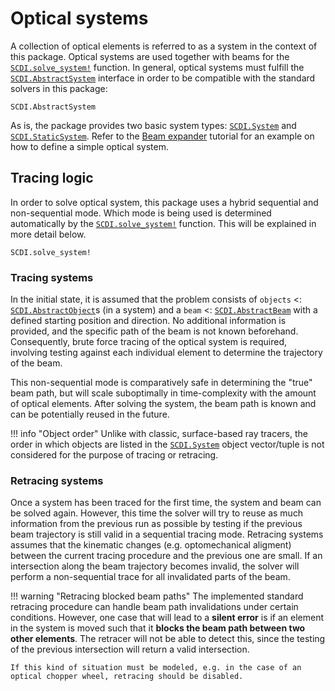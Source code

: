# Optical systems

A collection of optical elements is referred to as a system in the context of this package. Optical systems are used together with beams for the [`SCDI.solve_system!`](@ref) function. In general, optical systems must fulfill the [`SCDI.AbstractSystem`](@ref) interface in order to be compatible with the standard solvers in this package:

```@docs; canonical=false
SCDI.AbstractSystem
```

As is, the package provides two basic system types: [`SCDI.System`](@ref) and [`SCDI.StaticSystem`](@ref). Refer to the [Beam expander](@ref) tutorial for an example on how to define a simple optical system.

## Tracing logic

In order to solve optical system, this package uses a hybrid sequential and non-sequential mode. Which mode is being used is determined automatically by the [`SCDI.solve_system!`](@ref) function. This will be explained in more detail below.

```@docs; canonical=false
SCDI.solve_system!
```

### Tracing systems

In the initial state, it is assumed that the problem consists of `objects` <: [`SCDI.AbstractObject`](@ref)s (in a system) and a `beam` <: [`SCDI.AbstractBeam`](@ref) with a defined starting position and direction. No additional information is provided, and the specific path of the beam is not known beforehand. Consequently, brute force tracing of the optical system is required, involving testing against each individual element to determine the trajectory of the beam.

This non-sequential mode is comparatively safe in determining the "true" beam path, but will scale suboptimally in time-complexity with the amount of optical elements. After solving the system, the beam path is known and can be potentially reused in the future.

!!! info "Object order"
    Unlike with classic, surface-based ray tracers, the order in which objects are listed in the [`SCDI.System`](@ref) object vector/tuple is not considered for the purpose of tracing or retracing.

### Retracing systems

Once a system has been traced for the first time, the system and beam can be solved again. However, this time the solver will try to reuse as much information from the previous run as possible by testing if the previous beam trajectory is still valid in a sequential tracing mode. Retracing systems assumes that the kinematic changes (e.g. optomechanical aligment) between the current tracing procedure and the previous one are small. If an intersection along the beam trajectory becomes invalid, the solver will perform a non-sequential trace for all invalidated parts of the beam.

!!! warning "Retracing blocked beam paths"
    The  implemented standard retracing procedure can handle beam path invalidations under certain conditions. However, one case that will lead to a **silent error** is if an element in the system is moved such that it **blocks the beam path between two other elements**. The retracer will not be able to detect this, since the testing of the previous intersection will return a valid intersection.

    If this kind of situation must be modeled, e.g. in the case of an optical chopper wheel, retracing should be disabled.